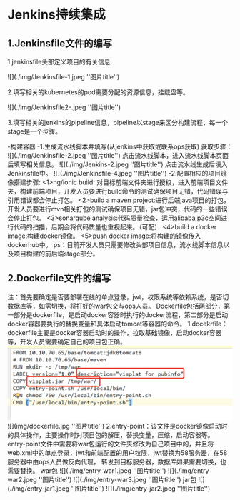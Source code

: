 # Jenkins持续集成
## 1.Jenkinsfile文件的编写
  1.jenkinsfile头部定义项目的有关信息

  ![](./img/Jenkinsfile-1.jpeg ''图片title'')

  2.填写相关的kubernetes的pod需要分配的资源信息，挂载盘等。

  ![](./img/Jenkinsfile2-.jpeg ''图片title'')

  3.填写相关的jenkins的pipeline信息，pipeline以stage来区分构建流程，每一个stage是一个步骤。

  -构建容器
  -1.生成流水线脚本并填写(从jenkins中获取或联系ops获取)
  获取步骤：
  ![](./img/Jenkinsfile-2.jpeg ''图片title'')
  点击流水线脚本，进入流水线脚本页面后填写相关信息。
  ![](./img/Jenkins-2.jpeg ''图片title'')
  点击流水线生成后填入Jenkinsfile中。
  ![](./img/Jenkinsfile-4.jpeg ''图片title'')
  -2.配置相应的项目镜像搭建步骤:
  <1>ng/ionic build: 对目标前端文件夹进行授权，进入前端项目文件夹，构建前端项目，开发人员要进行build命令的测试确保项目无错，代码错误与引用错误都会停止打包。
  <2>build a maven project:进行后端java项目的打包，开发人员要进行mvn相关打包的测试确保项目无错，jar包冲突，代码的一些错误会停止打包。
  <3>sonarqube analysis:代码质量检查，运用alibaba p3c空间进行代码的扫描，后期会将代码质量也重视起来。（可配）
  <4>build a docker image:构建docker镜像。
  <5>push docker image:将构建的镜像传入dockerhub中。
  ps：目前开发人员只需要修改头部项目信息，流水线脚本信息以及项目构建的前后端stage部分。
## 2.Dockerfile文件的编写
  注：首先要确定是否要部署在线的单点登录，jwt，权限系统等依赖系统，是否切数据库等，如需切换，将打好的war包交与ops人员。
  Dockerfile包括两部分，第一部分是dockerfile，是启动docker容器时执行的docker流程，第二部分是启动docker容器要执行的替换变量和具体启动tomcat等容器的命令。
  1.docekrfile：dockerfile主要是docker容器启动时的操作，拉取基础镜像，启动docker容器等，开发人员需要确定自己的项目包正确。
  <img src="img/dockerfile.jpg">
  ![](img/dockerfile.jpg ''图片title'')
  2.entry-point：该文件是docker镜像启动时的具体操作，主要操作时对项目包的解压，替换变量，压缩，启动容器等。
  entry-point文件中需要将war包运行的文件夹修改为自己项目中的，并且将web.xml中的单点登录，jwt和前端配置的用户权限，jwt替换为58服务器，在58服务器中由ops人员做反向代理，
  转发到目标服务器，数据库如果需要切换，也需要替换。
  war包
    ![](./img/entry-war1.jpeg ''图片title'')
    ![](./img/entry-war2.jpeg ''图片title'')
    ![](./img/entry-war3.jpeg ''图片title'')
  jar包
  ![](./img/entry-jar1.jpeg ''图片title'')
  ![](./img/entry-jar2.jpeg ''图片title'')

